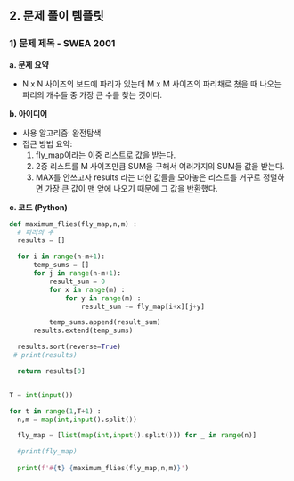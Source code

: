 ## 2. 문제 풀이 템플릿
  ### 1) 문제 제목 - SWEA 2001
  **a. 문제 요약**
  * N x N 사이즈의 보드에 파리가 있는데 M x M 사이즈의 파리채로 쳤을 때 나오는 파리의 개수들 중 가장 큰 수를 찾는 것이다.
      
  **b. 아이디어**
  + 사용 알고리즘: 완전탐색
  + 접근 방법 요약:
      1. fly_map이라는 이중 리스트로 값을 받는다.
      2. 2중 리스트를 M 사이즈만큼 SUM을 구해서 여러가지의 SUM들 값을 받는다.
      3. MAX를 안쓰고자 results 라는 더한 값들을 모아놓은 리스트를 거꾸로 정렬하면 가장 큰 값이 맨 앞에 나오기 때문에 그 값을 반환했다.
 
  **c. 코드 (Python)**
  ```python
  def maximum_flies(fly_map,n,m) :
    # 파리의 수
    results = []

    for i in range(n-m+1):
        temp_sums = []
        for j in range(n-m+1):
            result_sum = 0
            for x in range(m) :
                for y in range(m) :
                    result_sum += fly_map[i+x][j+y]

            temp_sums.append(result_sum)
        results.extend(temp_sums)

    results.sort(reverse=True)
   # print(results)

    return results[0]


T = int(input())

for t in range(1,T+1) :
    n,m = map(int,input().split())

    fly_map = [list(map(int,input().split())) for _ in range(n)]

    #print(fly_map)
    
    print(f'#{t} {maximum_flies(fly_map,n,m)}')